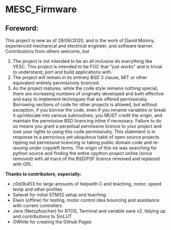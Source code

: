 # MESC_Firmware

## Foreword:
This project is new as of 28/06/2020, and is the work of David Molony, experienced mechanical and electrical engineer, and software learner.   
Contributions from others welcome, but 
1) The project is not intended to be an all inclusive do everything like VESC. This project is intended to be FOC that "just works" and is trivial to understand, port and build applications with.
2) The project will remain in its entirety BSD 3 clause, MIT or other equivalent entirely permissively licenced.
3) As the project matures, while the code style remains nothing special, there are increasing numbers of originally developed and both effective and easy to implement techniques that are offered permissively. Borrowing sections of code for other projects is allowed, but without exception, if you borrow the code, even if you rename variables or break it up/relocate into various subroutines, you MUST credit the origin, and maintain the permissive BSD licencing inline if necessary. Failure to do so means you grant a perpetual permissive licence to your project and lose your rights to using this code permissively. This statement is in response to a pernicious yet ubiquitous habit of open source projects ripping out permissive licencing or taking public domain code and re-issuing under copyleft terms. The origin of this ire was searching for python source and finding the entire cpython project online (since removed) with all trace of the BSD/PSF licence removed and replaced with GPL.

**Thanks to contributors, especially:**

* c0d3b453 for large amounts of helpwith C and teaching, motor, speed temp and other profiles
* Salavat for initial STM32 setup and teaching
* Elwin (offline) for testing, motor control idea bouncing and assistance with current controllers
* Jens (Netzpfuscher) for RTOS, Terminal and variable save v2, tidying up and contributions to SinLUT
* OWhite for creating the Github Pages